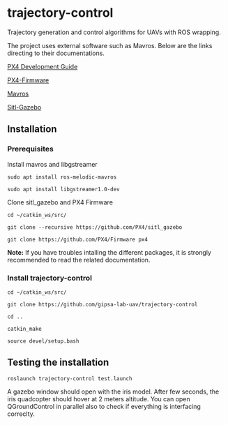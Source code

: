 # trajectory-control
Trajectory generation and control algorithms for UAVs with ROS wrapping.

The project uses external software such as Mavros. Below are the links directing to their documentations.

[PX4 Development Guide](https://dev.px4.io/v1.9.0/en/)

[PX4-Firmware](https://github.com/PX4/Firmware)

[Mavros](https://github.com/mavlink/mavros/)

[Sitl-Gazebo](https://github.com/PX4/sitl_gazebo)

## Installation
### Prerequisites
Install mavros and libgstreamer

```sudo apt install ros-melodic-mavros```

```sudo apt install libgstreamer1.0-dev```

Clone sitl_gazebo and PX4 Firmware

```cd ~/catkin_ws/src/```

```git clone --recursive https://github.com/PX4/sitl_gazebo```

```git clone https://github.com/PX4/Firmware px4```

**Note:** If you have troubles intalling the different packages, it is strongly recommended to read the related documentation.

### Install trajectory-control
```cd ~/catkin_ws/src/```

```git clone https://github.com/gipsa-lab-uav/trajectory-control```

```cd ..```

```catkin_make```

```source devel/setup.bash```

## Testing the installation
```roslaunch trajectory-control test.launch```

A gazebo window should open with the iris model. After few seconds, the iris quadcopter should hover at 2 meters altitude. You can open QGroundControl in parallel also to check if everything is interfacing correclty.
